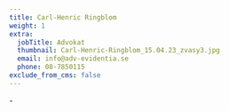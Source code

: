```yaml
---
title: Carl-Henric Ringblom
weight: 1
extra:
  jobTitle: Advokat
  thumbnail: Carl-Henric-Ringblom_15.04.23_zvasy3.jpg
  email: info@adv-evidentia.se
  phone: 08-7850115
exclude_from_cms: false
---
```


\-
